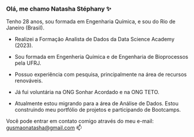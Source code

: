### Olá, me chamo Natasha Stéphany ✨

Tenho 28 anos, sou formada em Engenharia Química, e sou do Rio de Janeiro (Brasil).

* Realizei a Formação Analista de Dados da Data Science Academy (2023).

* Sou formada em Engenheria Química e de Engenharia de Bioprocessos pela UFRJ.
 
* Possuo experiência com pesquisa, principalmente na área de recursos renováveis.

* Já fui voluntária na ONG Sonhar Acordado e na ONG TETO.

* Atualmente estou migrando para a área de Análise de Dados. Estou construindo meu portfólio de projetos e participando de Bootcamps.

 Você pode entrar em contato comigo através do meu e-mail: gusmaonatasha@gmail.com 📫 
 
<!--
**natashastephany/natashastephany** is a ✨ _special_ ✨ repository because its `README.md` (this file) appears on your GitHub profile.


Here are some ideas to get you started:

- 🔭 I’m currently working on ...
- 🌱 I’m currently learning ...
- 👯 I’m looking to collaborate on ...
- 🤔 I’m looking for help with ...
- 💬 Ask me about ...
- 📫 How to reach me: ...
- 😄 Pronouns: ...
- ⚡ Fun fact: ...
-->


